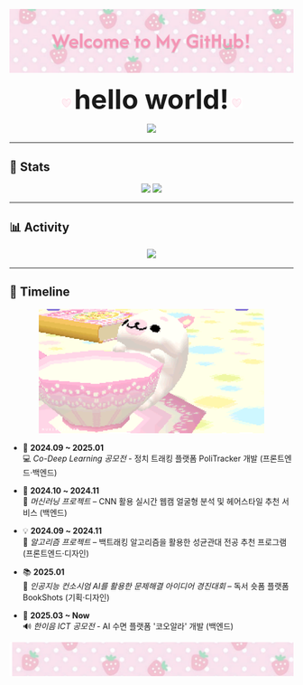 <!-- 상단 배너 -->
<p align="center">
  <img src="./header.png"/>
</p>

<!-- 인사 -->
<p align="center">
    <img src="./heart.gif" width="20" height="20" />
    <b><font size="11">hello world!</font></b>
    <img src="./heart.gif" width="20" height="20" />
</p>
    
<p align="center">
  <img src="https://i.imgur.com/TvSSIVP.gif" width="200" />
</p>

---

## 🏅 Stats  

<p align="center">
  <img src="https://github-readme-stats.vercel.app/api?username=sodaaw&show_icons=true&bg_color=180,ffe0ed,ffffff&title_color=ff69b4&text_color=333333&icon_color=ff69b4&hide_border=true" height="165"/>
  <img src="https://github-readme-stats.vercel.app/api/top-langs/?username=sodaaw&layout=compact&bg_color=180,ffe0ed,ffffff&title_color=ff69b4&text_color=333333&hide_border=true" height="165"/>
</p>

---

## 📊 Activity  

<p align="center">
  <img src="https://github-readme-activity-graph.vercel.app/graph?username=sodaaw&theme=tokyo-night-pink&bg_color=ffffff&color=ff69b4&line=ff69b4&point=ff90bc&hide_border=true"/>
</p>

---

## 📌 Timeline  

<p align="center">
  <img src="./seal.gif" width="400"/>
</p>

- 🚀 **2024.09 ~ 2025.01**  
  💻 *Co-Deep Learning 공모전* - 정치 트래킹 플랫폼 PoliTracker 개발 (프론트엔드·백엔드)  

- 🤖 **2024.10 ~ 2024.11**  
  👤 *머신러닝 프로젝트* – CNN 활용 실시간 웹캠 얼굴형 분석 및 헤어스타일 추천 서비스 (백엔드)  

- 💡 **2024.09 ~ 2024.11**  
  🧩 *알고리즘 프로젝트* – 백트래킹 알고리즘을 활용한 성균관대 전공 추천 프로그램 (프론트엔드·디자인)  

- 📚 **2025.01**  
  📖 *인공지능 컨소시엄 AI를 활용한 문제해결 아이디어 경진대회* – 독서 숏폼 플랫폼 BookShots (기획·디자인)  

- 🌙 **2025.03 ~ Now**  
  🔊 *한이음 ICT 공모전* - AI 수면 플랫폼 '코오알라' 개발 (백엔드)  


<!-- 하단 배너 -->
<p align="center">
  <img src="./footer.png"/>
</p>
